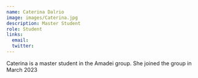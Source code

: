 ```yaml
---
name: Caterina Dalrio
image: images/Caterina.jpg
description: Master Student
role: Student
links:
  email: 
  twitter: 
---
```


Caterina is a master student in the Amadei group. She joined the group in March 2023
